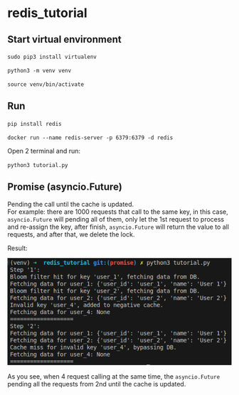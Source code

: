 # redis_tutorial

## Start virtual environment

`sudo pip3 install virtualenv`

`python3 -m venv venv`

`source venv/bin/activate`

## Run

`pip install redis`

`docker run --name redis-server -p 6379:6379 -d redis`

Open 2 terminal and run:

`python3 tutorial.py`

## Promise (asyncio.Future)

Pending the call until the cache is updated. <br>
For example: there are 1000 requests that call to the same key, in this case, `asyncio.Future` will pending all of them, only let the 1st request to process and re-assign the key, after finish, `asyncio.Future` will return the value to all requests, and after that, we delete the lock.

Result:

![alt text](image.png)

As you see, when 4 request calling at the same time, the `asyncio.Future` pending all the requests from 2nd until the cache is updated.